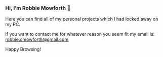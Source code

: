 ### Hi, I’m Robbie Mowforth 👋

Here you can find all of my personal projects which I had locked away on my PC.

If you want to contact me for whatever reason you seem fit my email is: robbie.cmowforth@gmail.com

Happy Browsing!
<!---
robbieMowforth/robbieMowforth is a ✨ special ✨ repository because its `README.md` (this file) appears on your GitHub profile.
You can click the Preview link to take a look at your changes.
--->
